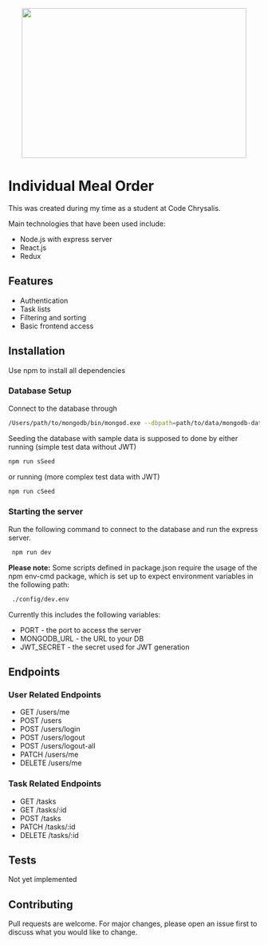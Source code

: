 <div align="center">
  <img src="https://encrypted-tbn0.gstatic.com/images?q=tbn%3AANd9GcSaKh6HIMYJzi_P4DpqhwfhSHHX0mRCSW78mA&usqp=CAU" width="450" height="300"/>
</div>

# Individual Meal Order

This was created during my time as a student at Code Chrysalis.

Main technologies that have been used include:
* Node.js with express server
* React.js
* Redux

## Features

- Authentication
- Task lists
- Filtering and sorting
- Basic frontend access

## Installation

Use npm to install all dependencies

### Database Setup

Connect to the database through

```bash
/Users/path/to/mongodb/bin/mongod.exe --dbpath=path/to/data/mongodb-data
```

Seeding the database with sample data is supposed to done by either running (simple test data without JWT)

```bash
npm run sSeed
```

or running (more complex test data with JWT)

```bash
npm run cSeed
```

### Starting the server

Run the following command to connect to the database and run the express server.

```bash
 npm run dev
```

**Please note:** Some scripts defined in package.json require the usage of the npm env-cmd package, which is set up to expect environment variables in the following path:

```bash
 ./config/dev.env
```

Currently this includes the following variables:

- PORT - the port to access the server
- MONGODB_URL - the URL to your DB
- JWT_SECRET - the secret used for JWT generation

## Endpoints

### User Related Endpoints

- GET /users/me
- POST /users
- POST /users/login
- POST /users/logout
- POST /users/logout-all
- PATCH /users/me
- DELETE /users/me

### Task Related Endpoints

- GET /tasks
- GET /tasks/:id
- POST /tasks
- PATCH /tasks/:id
- DELETE /tasks/:id

## Tests

Not yet implemented

## Contributing

Pull requests are welcome. For major changes, please open an issue first to discuss what you would like to change.
